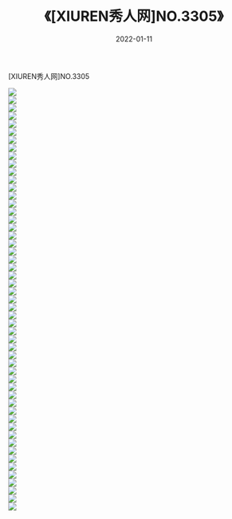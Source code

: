 ﻿---
layout: post
title:  《[XIUREN秀人网]NO.3305》
date:   2022-01-11
img: http://img.660000.xyz/Sharelink/秀人网/秀人网第04部分/[XIUREN秀人网]NO.3305/000.jpg
categories: [美女, 清纯, 唯美]
---

[XIUREN秀人网]NO.3305

 ![](http://img.660000.xyz/Sharelink/秀人网/秀人网第04部分/[XIUREN秀人网]NO.3305/001.jpg) <br>![](http://img.660000.xyz/Sharelink/秀人网/秀人网第04部分/[XIUREN秀人网]NO.3305/002.jpg) <br>![](http://img.660000.xyz/Sharelink/秀人网/秀人网第04部分/[XIUREN秀人网]NO.3305/003.jpg) <br>![](http://img.660000.xyz/Sharelink/秀人网/秀人网第04部分/[XIUREN秀人网]NO.3305/004.jpg) <br>![](http://img.660000.xyz/Sharelink/秀人网/秀人网第04部分/[XIUREN秀人网]NO.3305/005.jpg) <br>![](http://img.660000.xyz/Sharelink/秀人网/秀人网第04部分/[XIUREN秀人网]NO.3305/006.jpg) <br>![](http://img.660000.xyz/Sharelink/秀人网/秀人网第04部分/[XIUREN秀人网]NO.3305/007.jpg) <br>![](http://img.660000.xyz/Sharelink/秀人网/秀人网第04部分/[XIUREN秀人网]NO.3305/008.jpg) <br>![](http://img.660000.xyz/Sharelink/秀人网/秀人网第04部分/[XIUREN秀人网]NO.3305/009.jpg) <br>![](http://img.660000.xyz/Sharelink/秀人网/秀人网第04部分/[XIUREN秀人网]NO.3305/010.jpg) <br>![](http://img.660000.xyz/Sharelink/秀人网/秀人网第04部分/[XIUREN秀人网]NO.3305/011.jpg) <br>![](http://img.660000.xyz/Sharelink/秀人网/秀人网第04部分/[XIUREN秀人网]NO.3305/012.jpg) <br>![](http://img.660000.xyz/Sharelink/秀人网/秀人网第04部分/[XIUREN秀人网]NO.3305/013.jpg) <br>![](http://img.660000.xyz/Sharelink/秀人网/秀人网第04部分/[XIUREN秀人网]NO.3305/014.jpg) <br>![](http://img.660000.xyz/Sharelink/秀人网/秀人网第04部分/[XIUREN秀人网]NO.3305/015.jpg) <br>![](http://img.660000.xyz/Sharelink/秀人网/秀人网第04部分/[XIUREN秀人网]NO.3305/016.jpg) <br>![](http://img.660000.xyz/Sharelink/秀人网/秀人网第04部分/[XIUREN秀人网]NO.3305/017.jpg) <br>![](http://img.660000.xyz/Sharelink/秀人网/秀人网第04部分/[XIUREN秀人网]NO.3305/018.jpg) <br>![](http://img.660000.xyz/Sharelink/秀人网/秀人网第04部分/[XIUREN秀人网]NO.3305/019.jpg) <br>![](http://img.660000.xyz/Sharelink/秀人网/秀人网第04部分/[XIUREN秀人网]NO.3305/020.jpg) <br>![](http://img.660000.xyz/Sharelink/秀人网/秀人网第04部分/[XIUREN秀人网]NO.3305/021.jpg) <br>![](http://img.660000.xyz/Sharelink/秀人网/秀人网第04部分/[XIUREN秀人网]NO.3305/022.jpg) <br>![](http://img.660000.xyz/Sharelink/秀人网/秀人网第04部分/[XIUREN秀人网]NO.3305/023.jpg) <br>![](http://img.660000.xyz/Sharelink/秀人网/秀人网第04部分/[XIUREN秀人网]NO.3305/024.jpg) <br>![](http://img.660000.xyz/Sharelink/秀人网/秀人网第04部分/[XIUREN秀人网]NO.3305/025.jpg) <br>![](http://img.660000.xyz/Sharelink/秀人网/秀人网第04部分/[XIUREN秀人网]NO.3305/026.jpg) <br>![](http://img.660000.xyz/Sharelink/秀人网/秀人网第04部分/[XIUREN秀人网]NO.3305/027.jpg) <br>![](http://img.660000.xyz/Sharelink/秀人网/秀人网第04部分/[XIUREN秀人网]NO.3305/028.jpg) <br>![](http://img.660000.xyz/Sharelink/秀人网/秀人网第04部分/[XIUREN秀人网]NO.3305/029.jpg) <br>![](http://img.660000.xyz/Sharelink/秀人网/秀人网第04部分/[XIUREN秀人网]NO.3305/030.jpg) <br>![](http://img.660000.xyz/Sharelink/秀人网/秀人网第04部分/[XIUREN秀人网]NO.3305/031.jpg) <br>![](http://img.660000.xyz/Sharelink/秀人网/秀人网第04部分/[XIUREN秀人网]NO.3305/032.jpg) <br>![](http://img.660000.xyz/Sharelink/秀人网/秀人网第04部分/[XIUREN秀人网]NO.3305/033.jpg) <br>![](http://img.660000.xyz/Sharelink/秀人网/秀人网第04部分/[XIUREN秀人网]NO.3305/034.jpg) <br>![](http://img.660000.xyz/Sharelink/秀人网/秀人网第04部分/[XIUREN秀人网]NO.3305/035.jpg) <br>![](http://img.660000.xyz/Sharelink/秀人网/秀人网第04部分/[XIUREN秀人网]NO.3305/036.jpg) <br>![](http://img.660000.xyz/Sharelink/秀人网/秀人网第04部分/[XIUREN秀人网]NO.3305/037.jpg) <br>![](http://img.660000.xyz/Sharelink/秀人网/秀人网第04部分/[XIUREN秀人网]NO.3305/038.jpg) <br>![](http://img.660000.xyz/Sharelink/秀人网/秀人网第04部分/[XIUREN秀人网]NO.3305/039.jpg) <br>![](http://img.660000.xyz/Sharelink/秀人网/秀人网第04部分/[XIUREN秀人网]NO.3305/040.jpg) <br>![](http://img.660000.xyz/Sharelink/秀人网/秀人网第04部分/[XIUREN秀人网]NO.3305/041.jpg) <br>![](http://img.660000.xyz/Sharelink/秀人网/秀人网第04部分/[XIUREN秀人网]NO.3305/042.jpg) <br>![](http://img.660000.xyz/Sharelink/秀人网/秀人网第04部分/[XIUREN秀人网]NO.3305/043.jpg) <br>![](http://img.660000.xyz/Sharelink/秀人网/秀人网第04部分/[XIUREN秀人网]NO.3305/044.jpg) <br>![](http://img.660000.xyz/Sharelink/秀人网/秀人网第04部分/[XIUREN秀人网]NO.3305/045.jpg) <br>![](http://img.660000.xyz/Sharelink/秀人网/秀人网第04部分/[XIUREN秀人网]NO.3305/046.jpg) <br>![](http://img.660000.xyz/Sharelink/秀人网/秀人网第04部分/[XIUREN秀人网]NO.3305/047.jpg) <br>![](http://img.660000.xyz/Sharelink/秀人网/秀人网第04部分/[XIUREN秀人网]NO.3305/048.jpg) <br>![](http://img.660000.xyz/Sharelink/秀人网/秀人网第04部分/[XIUREN秀人网]NO.3305/049.jpg) <br>![](http://img.660000.xyz/Sharelink/秀人网/秀人网第04部分/[XIUREN秀人网]NO.3305/050.jpg) <br>![](http://img.660000.xyz/Sharelink/秀人网/秀人网第04部分/[XIUREN秀人网]NO.3305/051.jpg) <br>![](http://img.660000.xyz/Sharelink/秀人网/秀人网第04部分/[XIUREN秀人网]NO.3305/052.jpg) <br>![](http://img.660000.xyz/Sharelink/秀人网/秀人网第04部分/[XIUREN秀人网]NO.3305/053.jpg) <br>